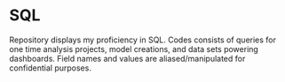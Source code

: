 # SQL
Repository displays my proficiency in SQL. Codes consists of queries for one time analysis projects, model creations, and data sets powering dashboards. Field names and values are aliased/manipulated for confidential purposes. 
